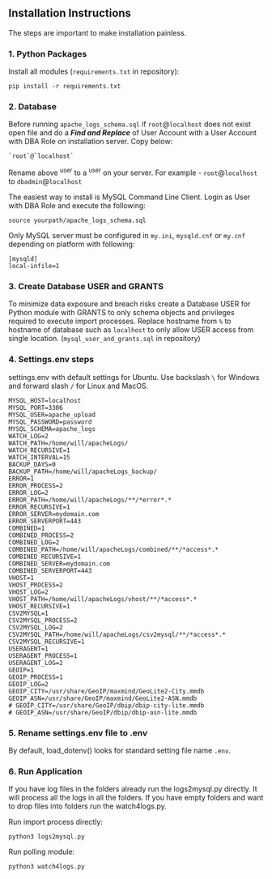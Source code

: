 ## Installation Instructions
The steps are important to make installation painless.

### 1. Python Packages
Install all modules (`requirements.txt` in repository):
```
pip install -r requirements.txt
```
### 2. Database
Before running `apache_logs_schema.sql` if `root`@`localhost` does not exist open file and do a ***Find and Replace*** of User Account with a User Account with DBA Role on installation server. Copy below:
```
`root`@`localhost`
```
Rename above <sup>user</sup> to a <sup>user</sup> on your server. For example - `root`@`localhost` to `dbadmin`@`localhost`

The easiest way to install is MySQL Command Line Client. Login as User with DBA Role and execute the following:
```
source yourpath/apache_logs_schema.sql
```
Only MySQL server must be configured in `my.ini`, `mysqld.cnf` or `my.cnf` depending on platform with following: 
```
[mysqld]
local-infile=1
```
### 3. Create Database USER and GRANTS
To minimize data exposure and breach risks create a Database USER for Python module with GRANTS to only schema objects and privileges required to execute import processes. Replace hostname from `%` to hostname of database such as `localhost` to only allow USER access from single location. (`mysql_user_and_grants.sql` in repository)
### 4. Settings.env steps
settings.env with default settings for Ubuntu. Use backslash `\` for Windows and forward slash `/` for Linux and MacOS.
```
MYSQL_HOST=localhost
MYSQL_PORT=3306
MYSQL_USER=apache_upload
MYSQL_PASSWORD=password
MYSQL_SCHEMA=apache_logs
WATCH_LOG=2
WATCH_PATH=/home/will/apacheLogs/
WATCH_RECURSIVE=1
WATCH_INTERVAL=15
BACKUP_DAYS=0
BACKUP_PATH=/home/will/apacheLogs_backup/
ERROR=1
ERROR_PROCESS=2
ERROR_LOG=2
ERROR_PATH=/home/will/apacheLogs/**/*error*.*
ERROR_RECURSIVE=1
ERROR_SERVER=mydomain.com
ERROR_SERVERPORT=443
COMBINED=1
COMBINED_PROCESS=2
COMBINED_LOG=2
COMBINED_PATH=/home/will/apacheLogs/combined/**/*access*.*
COMBINED_RECURSIVE=1
COMBINED_SERVER=mydomain.com
COMBINED_SERVERPORT=443
VHOST=1
VHOST_PROCESS=2
VHOST_LOG=2
VHOST_PATH=/home/will/apacheLogs/vhost/**/*access*.*
VHOST_RECURSIVE=1
CSV2MYSQL=1
CSV2MYSQL_PROCESS=2
CSV2MYSQL_LOG=2
CSV2MYSQL_PATH=/home/will/apacheLogs/csv2mysql/**/*access*.*
CSV2MYSQL_RECURSIVE=1
USERAGENT=1
USERAGENT_PROCESS=1
USERAGENT_LOG=2
GEOIP=1
GEOIP_PROCESS=1
GEOIP_LOG=2
GEOIP_CITY=/usr/share/GeoIP/maxmind/GeoLite2-City.mmdb
GEOIP_ASN=/usr/share/GeoIP/maxmind/GeoLite2-ASN.mmdb
# GEOIP_CITY=/usr/share/GeoIP/dbip/dbip-city-lite.mmdb
# GEOIP_ASN=/usr/share/GeoIP/dbip/dbip-asn-lite.mmdb
```
### 5. Rename settings.env file to .env
By default, load_dotenv() looks for standard setting file name `.env`.
### 6. Run Application
If you have log files in the folders already run the logs2mysql.py directly. It will process all the logs in all the folders. If you have empty folders and want to drop files into folders run the watch4logs.py.

Run import process directly:
```
python3 logs2mysql.py
```
Run polling module:
```
python3 watch4logs.py
```
